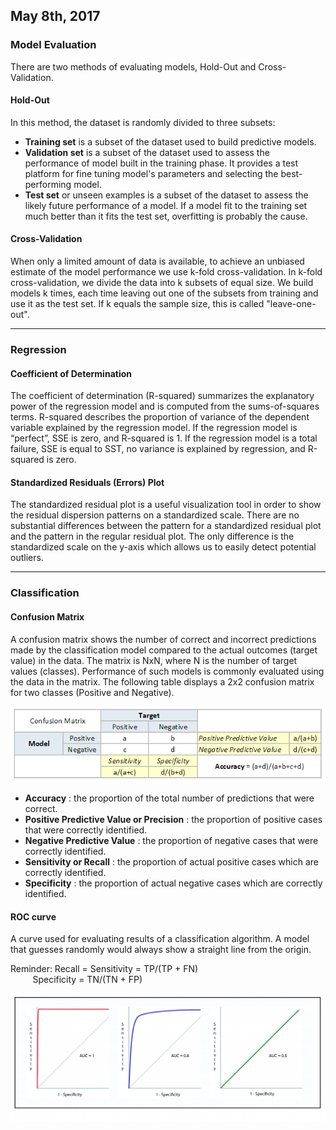 ## May 8th, 2017

### Model Evaluation
There are two methods of evaluating models, Hold-Out and Cross-Validation.

#### Hold-Out
In this method, the dataset is randomly divided to three subsets:
- **Training set** is a subset of the dataset used to build predictive models.
- **Validation set** is a subset of the dataset used to assess the performance of model built in the training phase. It provides a test platform for fine tuning model's parameters and selecting the best-performing model.
- **Test set** or unseen examples is a subset of the dataset to assess the likely future performance of a model. If a model fit to the training set much better than it fits the test set, overfitting is probably the cause.

#### Cross-Validation
When only a limited amount of data is available, to achieve an unbiased estimate of the model performance we use k-fold cross-validation. In k-fold cross-validation, we divide the data into k subsets of equal size. We build models k times, each time leaving out one of the subsets from training and use it as the test set. If k equals the sample size, this is called "leave-one-out".

---

### Regression
#### Coefficient of Determination
The coefficient of determination (R-squared) summarizes the explanatory power of the regression model and is computed from the sums-of-squares terms. R-squared describes the proportion of variance of the dependent variable explained by the regression model. If the regression model is “perfect”, SSE is zero, and R-squared is 1. If the regression model is a total failure, SSE is equal to SST, no variance is explained by regression, and R-squared is zero.

#### Standardized Residuals (Errors) Plot
The standardized residual plot is a useful visualization tool in order to show the residual dispersion patterns on a standardized scale. There are no substantial differences between the pattern for a standardized residual plot and the pattern in the regular residual plot. The only difference is the standardized scale on the y-axis which allows us to easily detect potential outliers.

---

### Classification
#### Confusion Matrix
A confusion matrix shows the number of correct and incorrect predictions made by the classification model compared to the actual outcomes (target value) in the data. The matrix is NxN, where N is the number of target values (classes). Performance of such models is commonly evaluated using the data in the matrix. The following table displays a 2x2 confusion matrix for two classes (Positive and Negative).

![matrix](../images/confusion_matrix.png)

- **Accuracy** : the proportion of the total number of predictions that were correct.
- **Positive Predictive Value or Precision** : the proportion of positive cases that were correctly identified.
- **Negative Predictive Value** : the proportion of negative cases that were correctly identified.
- **Sensitivity or Recall** : the proportion of actual positive cases which are correctly identified. 
- **Specificity** : the proportion of actual negative cases which are correctly identified. 

#### ROC curve
A curve used for evaluating results of a classification algorithm. A model that guesses randomly would always show a straight line from the origin. 

Reminder: Recall = Sensitivity = TP/(TP + FN)   
          Specificity = TN/(TN + FP)

![ROC curve](../images/ROC_curves.jpg)


